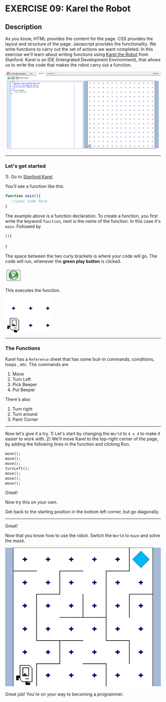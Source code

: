 # EXERCISE 09: Karel the Robot

## Description

As you know, HTML provides the content for the page. CSS provides the layout and structure of the page. Javascript provides the functionality. We write functions to carry out the set of actions we want completed. In this exercise we'll learn about writing functions using [Karel the Robot](https://stanford.edu/~cpiech/karel/ide.html) from Stanford. Karel is an IDE (Intergrated Development Environment), that allows us to write the code that makes the robot carry out a function.

![Karel](./images/kareltherobot.png)

---

### Let's get started

1\). Go to [Stanford Karel](https://stanford.edu/~cpiech/karel/ide.html).

You'll see a function like this.

```js
function main(){
   //your code here
}
```

The example above is a function declaration. To create a function, you first write the keyword `function`, next is the name of the function. In this case it's `main`. Followed by

```js
(){

}
```

The space between the two curly brackets is where your code will go. The code will run, whenever the **green play button** is clicked.

![Runs Code](./images/runscode2.png)

This executes the function.

![Karel](./images/karel.png)

---

### The Functions

Karel has a `Reference` sheet that has some buit-in commands, conditions, loops , etc. The commands are

1. Move
2. Turn Left
3. Pick Beeper
4. Put Beeper

There's also

1. Turn right
2. Turn around
3. Paint Corner

---

Now let's give it a try.
1\) Let's start by changing the `World` to `4 x 4` to make it easier to work with.
2\) We'll move Karel to the top-right corner of the page, by adding the following lines in the function and clicking Run.

```
move();
move();
move();
turnLeft();
move();
move();
move();
```

Great!

Now try this on your own.

Get back to the starting position in the bottom left corner, but  go diagonally.

---

Great!

Now that you know how to use the robot. Switch the `World` to `maze` and solve the maze.

![Maze](./images/maze.png)

Great job! You're on your way to becoming a programmer.
